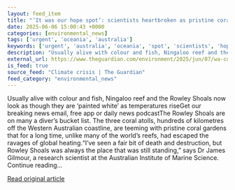 ```yaml
---
layout: feed_item
title: "‘It was our hope spot’: scientists heartbroken as pristine coral gardens hit by Western Australia’s worst bleaching event"
date: 2025-06-06 15:00:43 +0000
categories: [environmental_news]
tags: ['urgent', 'oceania', 'australia']
keywords: ['urgent', 'australia', 'oceania', 'spot', 'scientists', 'hope']
description: "Usually alive with colour and fish, Ningaloo reef and the Rowley Shoals now look as though they are ‘painted white’ as temperatures riseGet our breaking news..."
external_url: https://www.theguardian.com/environment/2025/jun/07/wa-coral-unprecedented-bleaching-event-ningaloo-reef
is_feed: true
source_feed: "Climate crisis | The Guardian"
feed_category: "environmental_news"
---
```


Usually alive with colour and fish, Ningaloo reef and the Rowley Shoals now look as though they are ‘painted white’ as temperatures riseGet our breaking news email, free app or daily news podcastThe Rowley Shoals are on many a diver’s bucket list. The three coral atolls, hundreds of kilometres off the Western Australian coastline, are teeming with pristine coral gardens that for a long time, unlike many of the world’s reefs, had escaped the ravages of global heating.“I’ve seen a fair bit of death and destruction, but Rowley Shoals was always the place that was still standing,” says Dr James Gilmour, a research scientist at the Australian Institute of Marine Science. Continue reading...

[Read original article](https://www.theguardian.com/environment/2025/jun/07/wa-coral-unprecedented-bleaching-event-ningaloo-reef)
